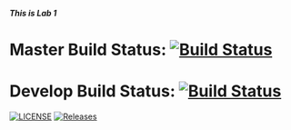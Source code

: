**_This is Lab 1_**

# Master Build Status: [![Build Status](https://travis-ci.com/CamyH/sem.svg?branch=master)](https://travis-ci.com/CamyH/sem)
# Develop Build Status: [![Build Status](https://travis-ci.com/CamyH/sem.svg?branch=develop)](https://travis-ci.org/CamyH/sem)
[![LICENSE](https://img.shields.io/github/license/CamyH/sem.svg?style=flat-square)](https://github.com/CamyH/sem/blob/master/LICENSE)
[![Releases](https://img.shields.io/github/release/CamyH/sem/all.svg?style=flat-square)](https://github.com/CamyH/sem/releases)
